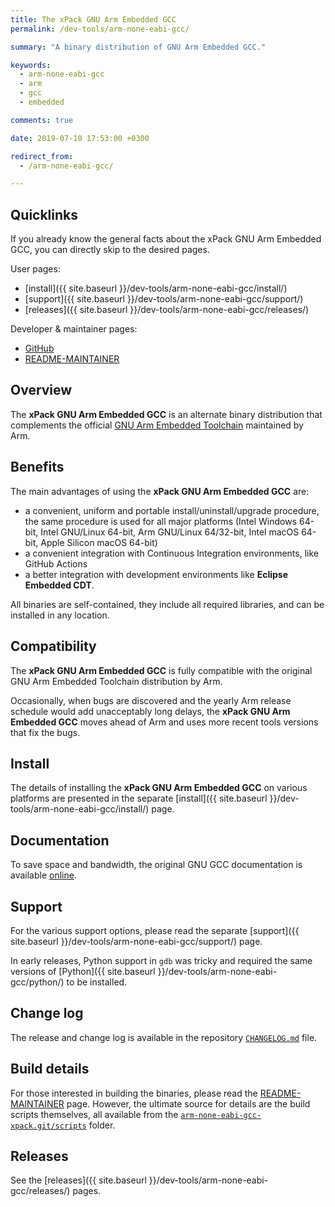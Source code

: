 ```yaml
---
title: The xPack GNU Arm Embedded GCC
permalink: /dev-tools/arm-none-eabi-gcc/

summary: "A binary distribution of GNU Arm Embedded GCC."

keywords:
  - arm-none-eabi-gcc
  - arm
  - gcc
  - embedded

comments: true

date: 2019-07-10 17:53:00 +0300

redirect_from:
  - /arm-none-eabi-gcc/

---
```


## Quicklinks

If you already know the general facts about the xPack GNU Arm Embedded GCC, you can
directly skip to the desired pages.

User pages:

- [install]({{ site.baseurl }}/dev-tools/arm-none-eabi-gcc/install/)
- [support]({{ site.baseurl }}/dev-tools/arm-none-eabi-gcc/support/)
- [releases]({{ site.baseurl }}/dev-tools/arm-none-eabi-gcc/releases/)

Developer & maintainer pages:

- [GitHub](https://github.com/xpack-dev-tools/arm-none-eabi-gcc-xpack/)
- [README-MAINTAINER](https://github.com/xpack-dev-tools/arm-none-eabi-gcc-xpack/blob/xpack/README-MAINTAINER.md)

## Overview

The **xPack GNU Arm Embedded GCC**
is an alternate binary distribution that complements the official
[GNU Arm Embedded Toolchain](https://developer.arm.com/open-source/gnu-toolchain/gnu-rm)
maintained by Arm.

## Benefits

The main advantages of using the **xPack GNU Arm Embedded GCC** are:

- a convenient, uniform and portable install/uninstall/upgrade procedure,
  the same procedure is used for all major
  platforms (Intel Windows 64-bit, Intel GNU/Linux 64-bit, Arm GNU/Linux
  64/32-bit, Intel macOS 64-bit, Apple Silicon macOS 64-bit)
- a convenient integration with Continuous Integration environments,
  like GitHub Actions
- a better integration with development environments
  like **Eclipse Embedded CDT**.

All binaries are self-contained, they include all required libraries,
and can be installed in any location.

## Compatibility

The **xPack GNU Arm Embedded GCC** is fully compatible with the
original GNU Arm Embedded Toolchain distribution by Arm.

Occasionally, when bugs are discovered and the yearly Arm release schedule
would add unacceptably long delays, the **xPack GNU Arm Embedded GCC**
moves ahead of Arm and uses more recent tools versions that fix the bugs.

## Install

The details of installing the **xPack GNU Arm Embedded GCC** on various
platforms are presented in the separate
[install]({{ site.baseurl }}/dev-tools/arm-none-eabi-gcc/install/) page.

## Documentation

To save space and bandwidth, the original GNU GCC documentation is available
[online](https://gcc.gnu.org/onlinedocs/).

## Support

For the various support options, please read the separate
[support]({{ site.baseurl }}/dev-tools/arm-none-eabi-gcc/support/) page.

In early releases, Python support in `gdb` was tricky and required
the same versions of
[Python]({{ site.baseurl }}/dev-tools/arm-none-eabi-gcc/python/) to be installed.

## Change log

The release and change log is available in the repository
[`CHANGELOG.md`](https://github.com/xpack-dev-tools/arm-none-eabi-gcc-xpack/blob/xpack/CHANGELOG.md) file.

## Build details

For those interested in building the binaries, please read the
[README-MAINTAINER](https://github.com/xpack-dev-tools/arm-none-eabi-gcc-xpack/blob/xpack/README-MAINTAINER.md)
page.
However, the ultimate source for details are the build scripts themselves,
all available from the
[`arm-none-eabi-gcc-xpack.git/scripts`](https://github.com/xpack-dev-tools/arm-none-eabi-gcc-xpack/tree/xpack/scripts/)
folder.

## Releases

See the [releases]({{ site.baseurl }}/dev-tools/arm-none-eabi-gcc/releases/) pages.
